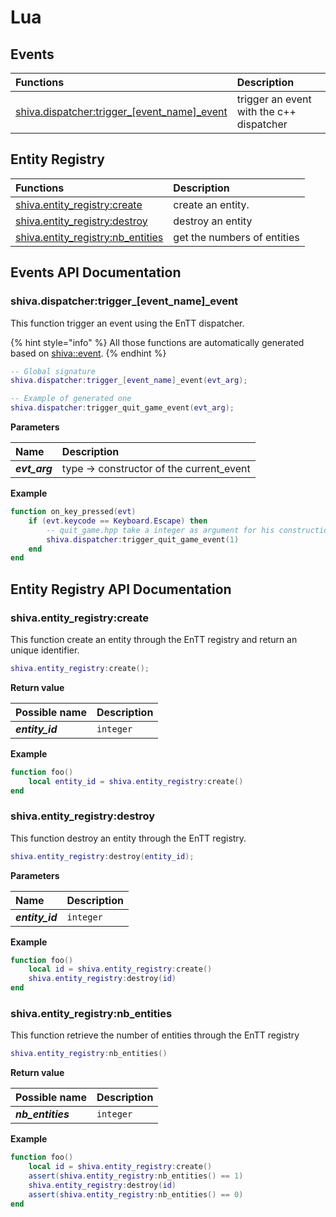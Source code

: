 # Lua

## Events

| Functions | Description |
| :--- | :--- |
| [shiva.dispatcher:trigger\_\[event\_name\]\_event](lua.md#shiva-dispatcher-trigger_-event_name-_event) | trigger an event with the c++ dispatcher |

## Entity Registry

| Functions | Description |
| :--- | :--- |
| [shiva.entity\_registry:create](lua.md#shiva-entity_registry-create) | create an entity. |
| [shiva.entity\_registry:destroy](lua.md#shiva-entity_registry-destroy) | destroy an entity |
| [shiva.entity\_registry:nb\_entities](lua.md#shiva-entity_registry-nb_entities) | get the numbers of entities |

## Events API Documentation

### shiva.dispatcher:trigger\_\[event\_name\]\_event

This function trigger an event using the EnTT dispatcher.

{% hint style="info" %}
All those functions are automatically generated based on [shiva::event](../modules/shiva-event.md).
{% endhint %}

```lua
-- Global signature
shiva.dispatcher:trigger_[event_name]_event(evt_arg);

-- Example of generated one
shiva.dispatcher:trigger_quit_game_event(evt_arg);
```

**Parameters**

| Name | Description |
| :--- | :--- |
| _**evt\_arg**_ | type -&gt; constructor of the current\_event |

**Example**

```lua
function on_key_pressed(evt)
    if (evt.keycode == Keyboard.Escape) then
        -- quit_game.hpp take a integer as argument for his construction
        shiva.dispatcher:trigger_quit_game_event(1)
    end
end
```

## Entity Registry API Documentation

### shiva.entity\_registry:create

This function create an entity through the EnTT registry and return an unique identifier.

```lua
shiva.entity_registry:create();
```

**Return value**

| Possible name | Description |
| :--- | :--- |
| _**entity\_id**_ | `integer` |

**Example**

```lua
function foo()
    local entity_id = shiva.entity_registry:create()
end
```

### shiva.entity\_registry:destroy

This function destroy an entity through the EnTT registry.

```lua
shiva.entity_registry:destroy(entity_id);
```

**Parameters**

| Name | Description |
| :--- | :--- |
| _**entity\_id**_ | `integer` |

**Example**

```lua
function foo()
    local id = shiva.entity_registry:create()
    shiva.entity_registry:destroy(id)
end
```

### shiva.entity\_registry:nb\_entities

This function retrieve the number of entities through the EnTT registry

```lua
shiva.entity_registry:nb_entities()
```

**Return value**

| Possible name | Description |
| :--- | :--- |
| _**nb\_entities**_ | `integer` |

**Example**

```lua
function foo()
    local id = shiva.entity_registry:create()
    assert(shiva.entity_registry:nb_entities() == 1)
    shiva.entity_registry:destroy(id)
    assert(shiva.entity_registry:nb_entities() == 0)
end
```

